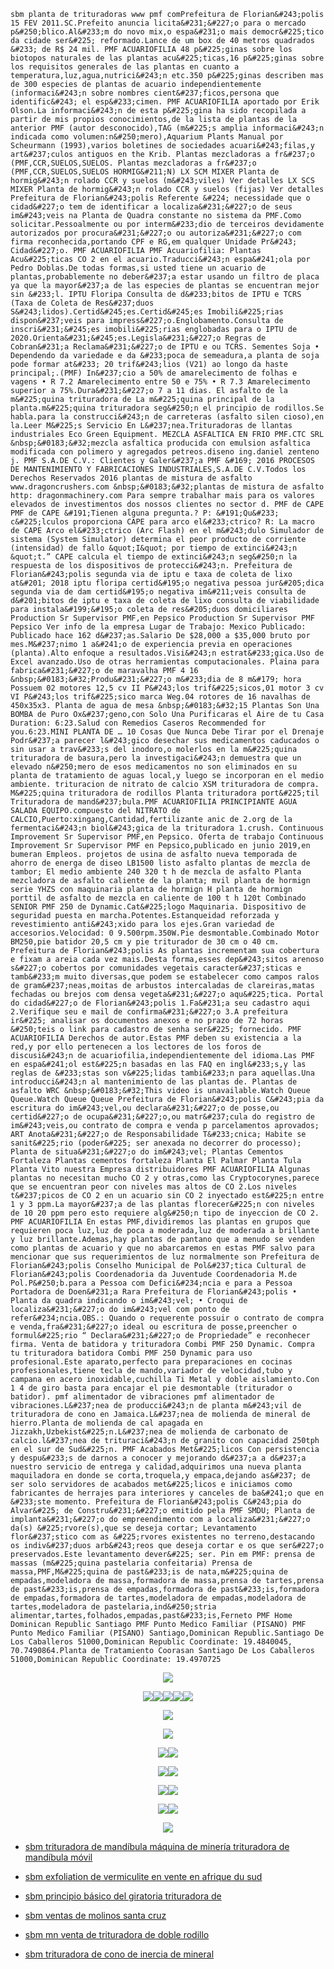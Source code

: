 
```
sbm planta de trituradoras www pmf comPrefeitura de Florian&#243;polis 15 FEV 2011.SC.Prefeito anuncia licita&#231;&#227;o para o mercado p&#250;blico.Al&#233;m do novo mix,o espa&#231;o mais democr&#225;tico da cidade ser&#225; reformado.Lance de um box de 40 metros quadrados &#233; de R$ 24 mil. PMF ACUARIOFILIA 48 p&#225;ginas sobre los biotopos naturales de las plantas acu&#225;ticas,16 p&#225;ginas sobre los requisitos generales de las plantas en cuanto a temperatura,luz,agua,nutrici&#243;n etc.350 p&#225;ginas describen mas de 300 especies de plantas de acuario independientemente (informaci&#243;n sobre nombres cient&#237;ficos,persona que identific&#243; el esp&#233;cimen. PMF ACUARIOFILIA aportado por Erik Olson.La informaci&#243;n de esta p&#225;gina ha sido recopilada a partir de mis propios conocimientos,de la lista de plantas de la anterior PMF (autor desconocido),TAG (m&#225;s amplia informaci&#243;n indicada como volumen:n&#250;mero),Aquarium Plants Manual por Scheurmann (1993),varios boletines de sociedades acuari&#243;filas,y art&#237;culos antiguos en the Krib. Plantas mezcladoras a fr&#237;o (PMF,CCR,SUELOS,SUELOS. Plantas mezcladoras a fr&#237;o (PMF,CCR,SUELOS,SUELOS HORMIG&#211;N) LX SCM MIXER Planta de hormig&#243;n rolado CCR y suelos (m&#243;viles) Ver detalles LX SCS MIXER Planta de hormig&#243;n rolado CCR y suelos (fijas) Ver detalles Prefeitura de Florian&#243;polis Referente &#224; necessidade que o cidad&#227;o tem de identificar a localiza&#231;&#227;o de seus im&#243;veis na Planta de Quadra constante no sistema da PMF.Como solicitar.Pessoalmente ou por interm&#233;dio de terceiros devidamente autorizados por procura&#231;&#227;o ou autoriza&#231;&#227;o com firma reconhecida,portando CPF e RG,em qualquer Unidade Pr&#243; Cidad&#227;o. PMF ACUARIOFILIA PMF Acuariofilia: Plantas Acu&#225;ticas CO 2 en el acuario.Traducci&#243;n espa&#241;ola por Pedro Doblas.De todas formas,si usted tiene un acuario de plantas,probablemente no deber&#237;a estar usando un filtro de placa ya que la mayor&#237;a de las especies de plantas se encuentran mejor sin &#233;l. IPTU Floripa Consulta de d&#233;bitos de IPTU e TCRS (Taxa de Coleta de Res&#237;duos S&#243;lidos).Certid&#245;es.Certid&#245;es Imobili&#225;rias dispon&#237;veis para impress&#227;o.Englobamento.Consulta de inscri&#231;&#245;es imobili&#225;rias englobadas para o IPTU de 2020.Orienta&#231;&#245;es.Legisla&#231;&#227;o Regras de Cobran&#231;a Reclama&#231;&#227;o de IPTU e ou TCRS. Sementes Soja • Dependendo da variedade e da &#233;poca de semeadura,a planta de soja pode formar at&#233; 20 trif&#243;lios (V21) ao longo da haste principal;.(PMF) In&#237;cio a 50% de amarelecimento de folhas e vagens • R 7.2 Amarelecimento entre 50 e 75% • R 7.3 Amarelecimento superior a 75%.Dura&#231;&#227;o 7 a 11 dias. El asfalto de la m&#225;quina trituradora de La m&#225;quina principal de la planta.m&#225;quina trituradora seg&#250;n el principio de rodillos.Se habla.para la construcci&#243;n de carreteras (asfalto silen cioso),en la.Leer M&#225;s Servicio En L&#237;nea.Trituradoras de llantas industriales Eco Green Equipment. MEZCLA ASFALTICA EN FRIO PMF.CTC SRL &nbsp;&#0183;&#32;mezcla asfaltica producida con emulsion asfaltica modificada con polimero y agregados petreos.diseno ing.daniel zenteno j. PMF S.A.DE C.V.: Clientes y Galer&#237;a PMF &#169; 2016 PROCESOS DE MANTENIMIENTO Y FABRICACIONES INDUSTRIALES,S.A.DE C.V.Todos los Derechos Reservados 2016 plantas de mistura de asfalto www.dragoncrushers.com &nbsp;&#0183;&#32;plantas de mistura de asfalto http: dragonmachinery.com Para sempre trabalhar mais para os valores elevados de investimentos dos nossos clientes no sector d. PMF de CAPE PMF de CAPE &#191;Tienen alguna pregunta.? P: &#191;Qu&#233; c&#225;lculos proporciona CAPE para arco el&#233;ctrico? R: La macro de CAPE Arco el&#233;ctrico (Arc Flash) en el m&#243;dulo Simulador de sistema (System Simulator) determina el peor producto de corriente (intensidad) de fallo &quot;I&quot; por tiempo de extinci&#243;n &quot;t.” CAPE calcula el tiempo de extinci&#243;n seg&#250;n la respuesta de los dispositivos de protecci&#243;n. Prefeitura de Florian&#243;polis segunda via de iptu e taxa de coleta de lixo at&#201; 2018 iptu floripa certid&#195;o negativa pessoa jur&#205;dica segunda via de dam certid&#195;o negativa im&#211;veis consulta de d&#201;bitos de iptu e taxa de coleta de lixo consulta de viabilidade para instala&#199;&#195;o coleta de res&#205;duos domiciliares Production Sr Supervisor PMF,en Pepsico Production Sr Supervisor PMF Pepsico Ver info de la empresa Lugar de Trabajo: Mexico Publicado: Publicado hace 162 d&#237;as.Salario De $28,000 a $35,000 bruto por mes.M&#237;nimo 1 a&#241;o de experiencia previa en operaciones (planta).Alto enfoque a resultados.Visi&#243;n estrat&#233;gica.Uso de Excel avanzado.Uso de otras herramientas computacionales. Plaina para fabrica&#231;&#227;o de maravalha PMF 4 16 &nbsp;&#0183;&#32;Produ&#231;&#227;o m&#233;dia de 8 m&#179; hora Possuem 02 motores 12,5 cv II P&#243;los trif&#225;sicos,01 motor 3 cv VI P&#243;los trif&#225;sico marca Weg.04 rotores de 16 navalhas de 450x35x3. Planta de agua de mesa &nbsp;&#0183;&#32;15 Plantas Son Una BOMBA de Puro Ox&#237;geno,con Solo Una Purificaras el Aire de tu Casa Duration: 6:23.Salud con Remedios Caseros Recommended for you.6:23.MINI PLANTA DE … 10 Cosas Que Nunca Debe Tirar por el Drenaje Podr&#237;a parecer l&#243;gico desechar sus medicamentos caducados o sin usar a trav&#233;s del inodoro,o molerlos en la m&#225;quina trituradora de basura,pero la investigaci&#243;n demuestra que un elevado n&#250;mero de esos medicamentos no son eliminados en su planta de tratamiento de aguas local,y luego se incorporan en el medio ambiente. trituracion de nitrato de calcio XSM trituradora de compra. M&#225;quina trituradora de rodillos Planta trituradora port&#225;til Trituradora de mand&#237;bula.PMF ACUARIOFILIA PRINCIPIANTE AGUA SALADA EQUIPO.compuesto del NITRATO de CALCIO,Puerto:xingang,Cantidad,fertilizante anic de 2.org de la fermentaci&#243;n biol&#243;gica de la trituradora 1.crush. Continuous Improvement Sr Supervisor PMF,en Pepsico. Oferta de trabajo Continuous Improvement Sr Supervisor PMF en Pepsico,publicado en junio 2019,en bumeran Empleos. projetos de usina de asfalto nueva temporada de ahorro de energa de diseo LB1500 listo asfalto plantas de mezcla de tambor; El medio ambiente 240 320 t h de mezcla de asfalto Planta mezcladora de asfalto caliente de la planta; mvil planta de hormign serie YHZS con maquinaria planta de hormign H planta de hormign porttil de asfalto de mezcla en caliente de 100 t h 120t Combinado SENIOR PMF 250 de Dynamic.Cat&#225;logo Maquinaria. Dispositivo de seguridad puesta en marcha.Potentes.Estanqueidad reforzada y revestimiento anti&#243;xido para los ejes.Gran variedad de accesorios.Velocidad: 0 9.500rpm.350W.Pie desmontable.Combinado Motor BM250,pie batidor 20,5 cm y pie triturador de 30 cm o 40 cm. Prefeitura de Florian&#243;polis As plantas incrementam sua cobertura e fixam a areia cada vez mais.Desta forma,esses dep&#243;sitos arenoso s&#227;o cobertos por comunidades vegetais caracter&#237;sticas e tamb&#233;m muito diversas,que podem se estabelecer como campos ralos de gram&#237;neas,moitas de arbustos intercaladas de clareiras,matas fechadas ou brejos com densa vegeta&#231;&#227;o aqu&#225;tica. Portal do cidad&#227;o de Florian&#243;polis 1.Fa&#231;a seu cadastro aqui 2.Verifique seu e mail de confirma&#231;&#227;o 3.A prefeitura ir&#225; analisar os documentos anexos e no prazo de 72 horas &#250;teis o link para cadastro de senha ser&#225; fornecido. PMF ACUARIOFILIA Derechos de autor.Estas PMF deben su existencia a la red,y por ello pertenecen a los lectores de los foros de discusi&#243;n de acuariofilia,independientemente del idioma.Las PMF en espa&#241;ol est&#225;n basadas en las FAQ en ingl&#233;s,y las reglas de &#233;stas son v&#225;lidas tambi&#233;n para aquellas.Una introducci&#243;n al mantenimiento de las plantas de. Plantas de asfalto WRC &nbsp;&#0183;&#32;This video is unavailable.Watch Queue Queue.Watch Queue Queue Prefeitura de Florian&#243;polis C&#243;pia da escritura do im&#243;vel,ou declara&#231;&#227;o de posse,ou certid&#227;o de ocupa&#231;&#227;o,ou matr&#237;cula do registro de im&#243;veis,ou contrato de compra e venda p parcelamentos aprovados; ART Anota&#231;&#227;o de Responsabilidade T&#233;cnica; Habite se sanit&#225;rio (poder&#225; ser anexada no decorrer do processo); Planta de situa&#231;&#227;o do im&#243;vel; Plantas Cementos Fortaleza Plantas cementos fortaleza Planta El Palmar Planta Tula Planta Vito nuestra Empresa distribuidores PMF ACUARIOFILIA Algunas plantas no necesitan mucho CO 2 y otras,como las Cryptocorynes,parece que se encuentran peor con niveles mas altos de CO 2.Los niveles t&#237;picos de CO 2 en un acuario sin CO 2 inyectado est&#225;n entre 1 y 3 ppm.La mayor&#237;a de las plantas florecer&#225;n con niveles de 10 20 ppm pero esto requiere alg&#250;n tipo de inyeccion de CO 2. PMF ACUARIOFILIA En estas PMF,dividiremos las plantas en grupos que requieren poca luz,luz de poca a moderada,luz de moderada a brillante y luz brillante.Ademas,hay plantas de pantano que a menudo se venden como plantas de acuario y que no abarcaremos en estas PMF salvo para mencionar que sus requerimientos de luz normalmente son Prefeitura de Florian&#243;polis Conselho Municipal de Pol&#237;tica Cultural de Florian&#243;polis Coordenadoria da Juventude Coordenadoria M.de Pol.P&#250;b.para a Pessoa com Defici&#234;ncia e para a Pessoa Portadora de Doen&#231;a Rara Prefeitura de Florian&#243;polis • Planta da quadra indicando o im&#243;vel; • Croqui de localiza&#231;&#227;o do im&#243;vel com ponto de refer&#234;ncia.OBS.: Quando o requerente possuir o contrato de compra e venda,fra&#231;&#227;o ideal ou escritura de posse,preencher o formul&#225;rio “ Declara&#231;&#227;o de Propriedade” e reconhecer firma. Venta de batidora y trituradora Combi PMF 250 Dynamic. Compra tu trituradora batidora Combi PMF 250 Dynamic para uso profesional.Este aparato,perfecto para preparaciones en cocinas profesionales,tiene tecla de mando,variador de velocidad,tubo y campana en acero inoxidable,cuchilla Ti Metal y doble aislamiento.Con 1 4 de giro basta para encajar el pie desmontable (triturador o batidor). pmf alimentador de vibraciones pmf alimentador de vibraciones.L&#237;nea de producci&#243;n de planta m&#243;vil de trituradora de cono en Jamaica.L&#237;nea de molienda de mineral de hierro.Planta de molienda de cal apagada en Jizzakh,Uzbekist&#225;n.L&#237;nea de molienda de carbonato de calcio.l&#237;nea de trituraci&#243;n de granito con capacidad 250tph en el sur de Sud&#225;n. PMF Acabados Met&#225;licos Con persistencia y despu&#233;s de darnos a conocer y mejorando d&#237;a a d&#237;a nuestro servicio de entrega y calidad,adquirimos una nueva planta maquiladora en donde se corta,troquela,y empaca,dejando as&#237; de ser solo servidores de acabados met&#225;licos e iniciamos como fabricantes de herrajes para interiores y canceles de ba&#241;o que en &#233;ste momento. Prefeitura de Florian&#243;polis C&#243;pia do Alvar&#225; de Constru&#231;&#227;o emitido pela PMF SMDU; Planta de implanta&#231;&#227;o do empreendimento com a localiza&#231;&#227;o da(s) &#225;rvore(s),que se deseja cortar; Levantamento flor&#237;stico com as &#225;rvores existentes no terreno,destacando os indiv&#237;duos arb&#243;reos que deseja cortar e os que ser&#227;o preservados.Este levantamento dever&#225; ser. Pin em PMF: prensa de massas (m&#225;quina pastelaria confeitaria) Prensa de massa,PMF,M&#225;quina de past&#233;is de nata,m&#225;quina de empadas,modeladora de massa,formadora de massa,prensa de tartes,prensa de past&#233;is,prensa de empadas,formadora de past&#233;is,formadora de empadas,formadora de tartes,modeladora de empadas,modeladora de tartes,modeladora de pastelaria,ind&#250;stria alimentar,tartes,folhados,empadas,past&#233;is,Ferneto PMF Home Dominican Republic Santiago PMF Punto Medico Familiar (PISANO) PMF Punto Medico Familiar (PISANO) Santiago,Dominican Republic.Santiago De Los Caballeros 51000,Dominican Republic Coordinate: 19.4840045, 70.7490864.Planta de Tratamiento Coorasan Santiago De Los Caballeros 51000,Dominican Republic Coordinate: 19.4970725 
```

<div align="center">

<a href="https://es-crusher.shibang-china.com/github&k=sbm+planta+de+trituradoras+www+pmf+com"><img src="https://static.shibang-china.com/es/crusher/logo.jpg"></a>

<a href="https://es-crusher.shibang-china.com/github&k=sbm+planta+de+trituradoras+www+pmf+com"><img src="https://static.shibang-china.com/es/crusher/index.jpg"></a><a href="https://es-crusher.shibang-china.com/material.htmlgithub&k=sbm+planta+de+trituradoras+www+pmf+com"><img src="https://static.shibang-china.com/es/crusher/material.jpg"></a><a href="https://es-crusher.shibang-china.com/application.htmlgithub&k=sbm+planta+de+trituradoras+www+pmf+com"><img src="https://static.shibang-china.com/es/crusher/application.jpg"></a><a href="https://es-crusher.shibang-china.com/aboutus.htmlgithub&k=sbm+planta+de+trituradoras+www+pmf+com"><img src="https://static.shibang-china.com/es/crusher/aboutus.jpg"></a><a href="https://es-crusher.shibang-china.com/contact.htmlgithub&k=sbm+planta+de+trituradoras+www+pmf+com"><img src="https://static.shibang-china.com/es/crusher/contact.jpg"></a>

<a href="https://es-crusher.shibang-china.com/github&k=sbm+planta+de+trituradoras+www+pmf+com"><img src="https://static.shibang-china.com/es/crusher/banner.jpg"></a>

<a href="https://swt.shibang-china.com/github&k=sbm+planta+de+trituradoras+www+pmf+com"><img src="https://static.shibang-china.com/es/crusher/text.jpg"></a>

<a href="https://swt.shibang-china.com/github&k=sbm+planta+de+trituradoras+www+pmf+com"><img src="https://static.shibang-china.com/es/crusher/chat.jpg"></a><a href="https://es-crusher.shibang-china.com/contact.htmlgithub&k=sbm+planta+de+trituradoras+www+pmf+com"><img src="https://static.shibang-china.com/es/crusher/message.jpg"></a>

<a href="https://es-crusher.shibang-china.com/products/pe.htmlgithub&k=sbm+planta+de+trituradoras+www+pmf+com"><img src="https://static.shibang-china.com/es/crusher/pe.jpg"></a><a href="https://es-crusher.shibang-china.com/products/pf.htmlgithub&k=sbm+planta+de+trituradoras+www+pmf+com"><img src="https://static.shibang-china.com/es/crusher/pf.jpg"></a>

<a href="https://es-crusher.shibang-china.com/products/hpt.htmlgithub&k=sbm+planta+de+trituradoras+www+pmf+com"><img src="https://static.shibang-china.com/es/crusher/hpt.jpg"></a><a href="https://es-crusher.shibang-china.com/products/vsi.htmlgithub&k=sbm+planta+de+trituradoras+www+pmf+com"><img src="https://static.shibang-china.com/es/crusher/vsi.jpg"></a>

<a href="https://es-crusher.shibang-china.com/products/klv.htmlgithub&k=sbm+planta+de+trituradoras+www+pmf+com"><img src="https://static.shibang-china.com/es/crusher/klv.jpg"></a><a href="https://es-crusher.shibang-china.com/products/portable.htmlgithub&k=sbm+planta+de+trituradoras+www+pmf+com"><img src="https://static.shibang-china.com/es/crusher/portable.jpg"></a>

<a href="https://swt.shibang-china.com/github&k=sbm+planta+de+trituradoras+www+pmf+com"><img src="https://static.shibang-china.com/es/crusher/case.jpg"></a>

</div>


* [sbm trituradora de mandíbula máquina de minería trituradora de mandíbula móvil](sbm%20trituradora%20de%20mand%C3%ADbula%20m%C3%A1quina%20de%20miner%C3%ADa%20trituradora%20de%20mand%C3%ADbula%20m%C3%B3vil.md)

* [sbm exfoliation de vermiculite en vente en afrique du sud](sbm%20exfoliation%20de%20vermiculite%20en%20vente%20en%20afrique%20du%20sud.md)

* [sbm principio básico del giratoria trituradora de](sbm%20principio%20b%C3%A1sico%20del%20giratoria%20trituradora%20de.md)

* [sbm ventas de molinos santa cruz](sbm%20ventas%20de%20molinos%20santa%20cruz.md)

* [sbm mn venta de trituradora de doble rodillo](sbm%20mn%20venta%20de%20trituradora%20de%20doble%20rodillo.md)

* [sbm trituradora de cono de inercia de mineral](sbm%20trituradora%20de%20cono%20de%20inercia%20de%20mineral.md)